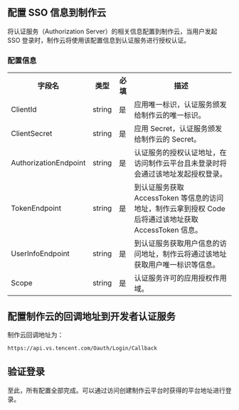## 配置 SSO 信息到制作云
将认证服务（Authorization Server）的相关信息配置到制作云，当用户发起 SSO 登录时，制作云将使用该配置信息到认证服务进行授权认证。
### 配置信息
<table>
<tr>
  <th style = "width:20%">字段名	</th>
  <th>类型</th>
  <th>必填</th>
  <th>描述</th>
</tr>
<tr>
  <td>ClientId</td>
  <td>string</td>
  <td>是</td>
  <td>应用唯一标识，认证服务颁发给制作云的唯一标识。</td>
</tr>
<tr>
  <td>ClientSecret</td>
  <td>string</td>
  <td>是</td>
  <td>应用 Secret，认证服务颁发给制作云的 Secret。</td>
</tr>
<tr>
  <td>AuthorizationEndpoint</td>
  <td>string</td>
  <td>是</td>
  <td>认证服务的授权认证地址，在访问制作云平台且未登录时将会通过该地址发起授权登录。</td>
</tr>
<tr>
  <td>TokenEndpoint</td>
  <td>string</td>
  <td>是</td>
  <td>到认证服务获取 AccessToken 等信息的访问地址，制作云拿到授权 Code 后将通过该地址获取 AccessToken 信息。</td>
</tr>
<tr>
  <td>UserInfoEndpoint</td>
  <td>string</td>
  <td>是</td>
  <td>到认证服务获取用户信息的访问地址，制作云将通过该地址获取用户唯一标识等信息。</td>
</tr>
<tr>
  <td>Scope</td>
  <td>string</td>
  <td>是</td>
  <td>认证服务许可的应用授权作用域。</td>
</tr>
</table>

## 配置制作云的回调地址到开发者认证服务
制作云回调地址为：
```
https://api.vs.tencent.com/Oauth/Login/Callback
```

## 验证登录
至此，所有配置全部完成。可以通过访问创建制作云平台时获得的平台地址进行登录。

